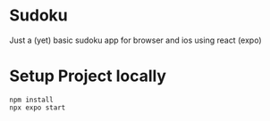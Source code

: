 # Sudoku
Just a (yet) basic sudoku app for browser and ios using react (expo)

# Setup Project locally

````
npm install
npx expo start
````